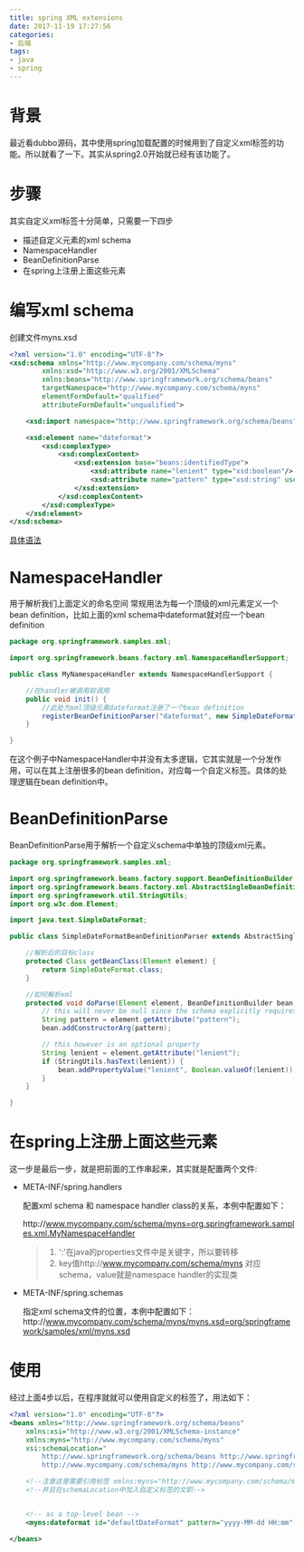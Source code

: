 ```yaml
---
title: spring XML extensions
date: 2017-11-19 17:27:56
categories: 
- 后端 
tags: 
- java
- spring
---
```

# 背景
最近看dubbo源码，其中使用spring加载配置的时候用到了自定义xml标签的功能。所以就看了一下。其实从spring2.0开始就已经有该功能了。

# 步骤
其实自定义xml标签十分简单，只需要一下四步

 - 描述自定义元素的xml schema
 - NamespaceHandler
 - BeanDefinitionParse
 - 在spring上注册上面这些元素
 
# 编写xml schema
创建文件myns.xsd
```xml
<?xml version="1.0" encoding="UTF-8"?>
<xsd:schema xmlns="http://www.mycompany.com/schema/myns"
        xmlns:xsd="http://www.w3.org/2001/XMLSchema"
        xmlns:beans="http://www.springframework.org/schema/beans"
        targetNamespace="http://www.mycompany.com/schema/myns"
        elementFormDefault="qualified"
        attributeFormDefault="unqualified">

    <xsd:import namespace="http://www.springframework.org/schema/beans"/>

    <xsd:element name="dateformat">
        <xsd:complexType>
            <xsd:complexContent>
                <xsd:extension base="beans:identifiedType">
                    <xsd:attribute name="lenient" type="xsd:boolean"/>
                    <xsd:attribute name="pattern" type="xsd:string" use="required"/>
                </xsd:extension>
            </xsd:complexContent>
        </xsd:complexType>
    </xsd:element>
</xsd:schema>

```
[具体语法](https://docs.spring.io/spring/docs/4.3.13.BUILD-SNAPSHOT/spring-framework-reference/htmlsingle/#xsd-configuration)

# NamespaceHandler
用于解析我们上面定义的命名空间
常规用法为每一个顶级的xml元素定义一个bean definition，比如上面的xml schema中dateformat就对应一个bean definition
```java
package org.springframework.samples.xml;

import org.springframework.beans.factory.xml.NamespaceHandlerSupport;

public class MyNamespaceHandler extends NamespaceHandlerSupport {

    //在handler被调用前调用
    public void init() {
        //此处为xml顶级元素dateformat注册了一个bean definition
        registerBeanDefinitionParser("dateformat", new SimpleDateFormatBeanDefinitionParser());
    }

}
```
在这个例子中NamespaceHandler中并没有太多逻辑，它其实就是一个分发作用，可以在其上注册很多的bean definition，对应每一个自定义标签。具体的处理逻辑在bean definition中。

# BeanDefinitionParse 
BeanDefinitionParse用于解析一个自定义schema中单独的顶级xml元素。
```java
package org.springframework.samples.xml;

import org.springframework.beans.factory.support.BeanDefinitionBuilder;
import org.springframework.beans.factory.xml.AbstractSingleBeanDefinitionParser;
import org.springframework.util.StringUtils;
import org.w3c.dom.Element;

import java.text.SimpleDateFormat;

public class SimpleDateFormatBeanDefinitionParser extends AbstractSingleBeanDefinitionParser { 

    //解析后的目标class
    protected Class getBeanClass(Element element) {
        return SimpleDateFormat.class; 
    }

    //如何解析xml
    protected void doParse(Element element, BeanDefinitionBuilder bean) {
        // this will never be null since the schema explicitly requires that a value be supplied
        String pattern = element.getAttribute("pattern");
        bean.addConstructorArg(pattern);

        // this however is an optional property
        String lenient = element.getAttribute("lenient");
        if (StringUtils.hasText(lenient)) {
            bean.addPropertyValue("lenient", Boolean.valueOf(lenient));
        }
    }

}

```

# 在spring上注册上面这些元素
这一步是最后一步，就是把前面的工作串起来，其实就是配置两个文件: 

- META-INF/spring.handlers
  
    配置xml schema 和 namespace handler class的关系，本例中配置如下：
    
    http\://www.mycompany.com/schema/myns=org.springframework.samples.xml.MyNamespaceHandler
    
    > 1. ':'在java的properties文件中是关键字，所以要转移
    > 2. key值http\://www.mycompany.com/schema/myns 对应schema，value就是namespace handler的实现类
    
    
    
- META-INF/spring.schemas 
    
    指定xml schema文件的位置，本例中配置如下：
    http\://www.mycompany.com/schema/myns/myns.xsd=org/springframework/samples/xml/myns.xsd
    
# 使用
经过上面4步以后，在程序就就可以使用自定义的标签了，用法如下：

```xml
<?xml version="1.0" encoding="UTF-8"?>
<beans xmlns="http://www.springframework.org/schema/beans"
    xmlns:xsi="http://www.w3.org/2001/XMLSchema-instance"
    xmlns:myns="http://www.mycompany.com/schema/myns"
    xsi:schemaLocation="
        http://www.springframework.org/schema/beans http://www.springframework.org/schema/beans/spring-beans.xsd
        http://www.mycompany.com/schema/myns http://www.mycompany.com/schema/myns/myns.xsd">

    <!--注意这里需要引用标签 xmlns:myns="http://www.mycompany.com/schema/myns"-->
    <!--并且在schemaLocation中加入自定义标签的文职-->


    <!-- as a top-level bean -->
    <myns:dateformat id="defaultDateFormat" pattern="yyyy-MM-dd HH:mm" lenient="true"/>

</beans>

```





